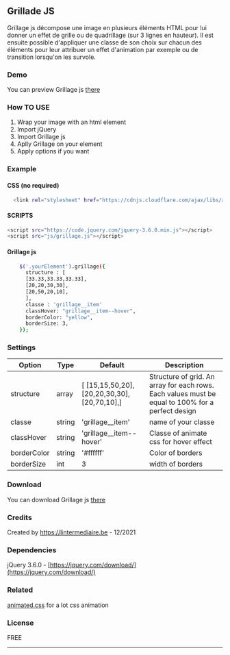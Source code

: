 Grillade JS
-------

Grillage js décompose une image en plusieurs éléments HTML pour lui donner un effet de grille ou de quadrillage (sur 3 lignes en hauteur). Il est ensuite possible d'appliquer une classe de son choix sur chacun des éléments pour leur attribuer un effet d'animation par exemple ou de transition lorsqu'on les survole.


### Demo

You can preview Grillage js [there](https://projetsmerlin.github.io/grillage/)

### How TO USE
1. Wrap your image with an html element
2. Import jQuery
3. Import Grillage js
4. Aplly Grillage on your element
5. Apply options if you want


### Example

#### CSS (no required)
```bash
  <link rel="stylesheet" href="https://cdnjs.cloudflare.com/ajax/libs/animate.css/4.1.1/animate.min.css">
```

#### SCRIPTS
```bash
<script src="https://code.jquery.com/jquery-3.6.0.min.js"></script>
<script src="js/grillage.js"></script>
```

#### Grillage js

```bash
    $('.yourElement').grillage({
      structure : [
      [33.33,33.33,33.33],
      [20,20,30,30],
      [20,50,20,10],
      ],
      classe : 'grillage__item'
      classHover: "grillage__item--hover",
      borderColor: "yellow",
      borderSize: 3,
    });
```

### Settings

Option | Type | Default | Description
------ | ---- | ------- | -----------
structure | array | [ [15,15,50,20],[20,20,30,30],[20,70,10],] | Structure of grid. An array for each rows. Each values must be equal to 100% for a perfect design
classe | string | 'grillage__item' | name of your classe
classHover | string | 'grillage__item--hover' | Classe of animate css for hover effect
borderColor | string | '#ffffff' | Color of borders
borderSize | int | 3 | width of borders

### Download

You can download Grillage js [there](https://github.com/ProjetsMerlin/grillage/archive/refs/heads/master.zip)


### Credits

Created by https://lintermediaire.be - 12/2021


### Dependencies

jQuery 3.6.0 - [https://jquery.com/download/](https://jquery.com/download/)


### Related
[animated.css](https://github.com/amitmerchant1990/markdownify-web) for a lot css animation


### License

FREE

---